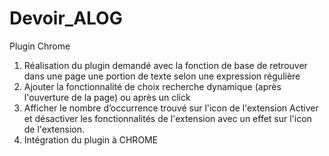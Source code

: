 # Devoir_ALOG
Plugin Chrome

1. Réalisation du plugin demandé avec la fonction de base de retrouver dans une page une portion de texte selon une expression régulière
2. Ajouter la fonctionnalité de choix recherche dynamique (après l'ouverture de la page) ou après un click
3. Afficher le nombre d’occurrence trouvé sur l'icon de l'extension
Activer et désactiver les fonctionnalités de l'extension avec un effet sur l'icon de l'extension.
4. Intégration du plugin à CHROME
